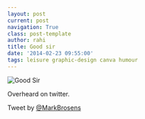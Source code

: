 ```yaml
---
layout: post
current: post
navigation: True
class: post-template
author: rahi
title: Good sir
date: '2014-02-23 09:55:00'
tags: leisure graphic-design canva humour
---
```


![Good Sir][1]

Overheard on twitter.

Tweet by [@MarkBrosens][2]

[1]: https://i.imgur.com/dzeRpe8.png
[2]: https://twitter.com/MarkBrosens/status/418808594381815808
